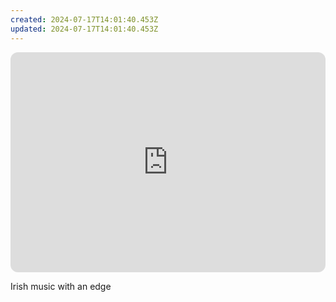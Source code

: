 ```yaml
---
created: 2024-07-17T14:01:40.453Z
updated: 2024-07-17T14:01:40.453Z
---
```

<iframe style="border-radius:12px" src="https://open.spotify.com/embed/album/4ybTiI274S6JVoECRA4QxJ?utm_source=generator" width="100%" height="352" frameBorder="0" allowfullscreen="" allow="autoplay; clipboard-write; encrypted-media; fullscreen; picture-in-picture" loading="lazy"></iframe>

Irish music with an edge